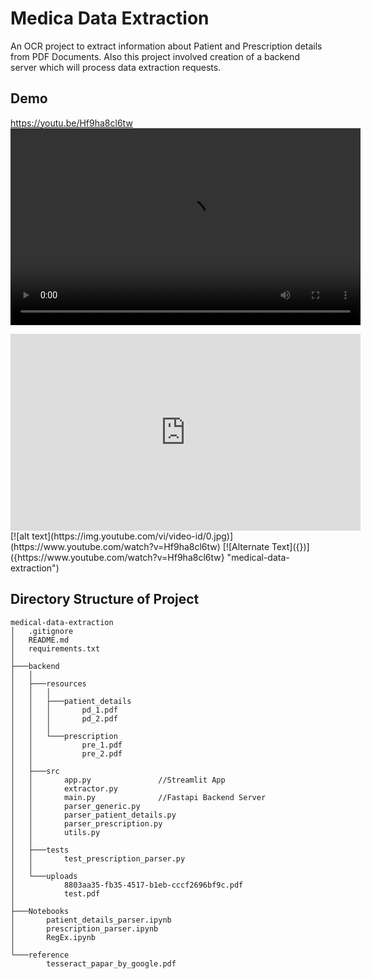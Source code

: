 # Medica Data Extraction
An OCR project to extract information about Patient and Prescription details from PDF Documents.
Also this project involved creation of a backend server which will process data extraction requests.

## Demo
https://youtu.be/Hf9ha8cl6tw
<video src="mde.mp4" width="560" height="315" controls></video>
<iframe width="560" height="315" src="https://www.youtube.com/embed/Hf9ha8cl6tw" frameborder="0" allow="accelerometer; autoplay; clipboard-write; encrypted-media; gyroscope; picture-in-picture" allowfullscreen></iframe>
[![alt text](https://img.youtube.com/vi/video-id/0.jpg)](https://www.youtube.com/watch?v=Hf9ha8cl6tw)
[![Alternate Text]({})]({https://www.youtube.com/watch?v=Hf9ha8cl6tw} "medical-data-extraction")

## Directory Structure of Project
```
medical-data-extraction
│   .gitignore
│   README.md
│   requirements.txt
│
├───backend
│   │
│   ├───resources
│   │   │
│   │   ├───patient_details
│   │   │       pd_1.pdf
│   │   │       pd_2.pdf
│   │   │
│   │   └───prescription
│   │           pre_1.pdf
│   │           pre_2.pdf
│   │
│   ├───src
│   │       app.py               //Streamlit App
│   │       extractor.py
│   │       main.py              //Fastapi Backend Server
│   │       parser_generic.py
│   │       parser_patient_details.py
│   │       parser_prescription.py
│   │       utils.py
│   │    
│   ├───tests
│   │       test_prescription_parser.py
│   │
│   └───uploads
│           8803aa35-fb35-4517-b1eb-cccf2696bf9c.pdf
│           test.pdf
│
├───Notebooks
│       patient_details_parser.ipynb
│       prescription_parser.ipynb
│       RegEx.ipynb
│    
└───reference
        tesseract_papar_by_google.pdf
```